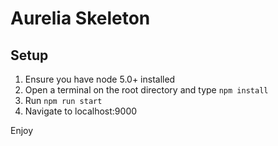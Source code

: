 # Aurelia Skeleton

## Setup
1) Ensure you have node 5.0+ installed
2) Open a terminal on the root directory and type `npm install`
3) Run `npm run start`
4) Navigate to localhost:9000

Enjoy
